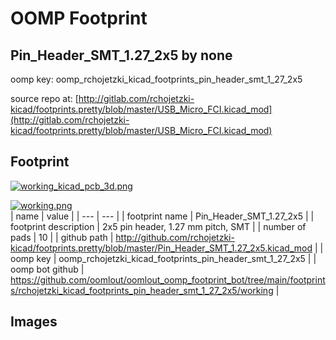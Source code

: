 # OOMP Footprint  
## Pin_Header_SMT_1.27_2x5  by none  
  
oomp key: oomp_rchojetzki_kicad_footprints_pin_header_smt_1_27_2x5  
  
source repo at: [http://gitlab.com/rchojetzki-kicad/footprints.pretty/blob/master/USB_Micro_FCI.kicad_mod](http://gitlab.com/rchojetzki-kicad/footprints.pretty/blob/master/USB_Micro_FCI.kicad_mod)  
## Footprint  
  
[![working_kicad_pcb_3d.png](working_kicad_pcb_3d_600.png)](working_kicad_pcb_3d.png)  
  
[![working.png](working_600.png)](working.png)  
| name | value | 
| --- | --- | 
| footprint name | Pin_Header_SMT_1.27_2x5 | 
| footprint description | 2x5 pin header, 1.27 mm pitch, SMT | 
| number of pads | 10 | 
| github path | http://github.com/rchojetzki-kicad/footprints.pretty/blob/master/Pin_Header_SMT_1.27_2x5.kicad_mod | 
| oomp key | oomp_rchojetzki_kicad_footprints_pin_header_smt_1_27_2x5 | 
| oomp bot github | https://github.com/oomlout/oomlout_oomp_footprint_bot/tree/main/footprints/rchojetzki_kicad_footprints_pin_header_smt_1_27_2x5/working | 
## Images  
